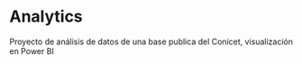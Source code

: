 # Analytics
Proyecto de análisis de datos de una base publica del Conicet, visualización en Power BI
